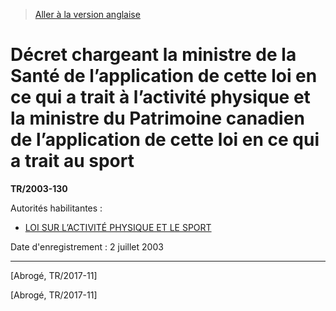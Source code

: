 > [Aller à la version anglaise](/en/Regulations/Statutory%20Instruments/2003/130.md)

# Décret chargeant la ministre de la Santé de l’application de cette loi en ce qui a trait à l’activité physique et la ministre du Patrimoine canadien de l’application de cette loi en ce qui a trait au sport

**TR/2003-130**

Autorités habilitantes : 
- [LOI SUR L’ACTIVITÉ PHYSIQUE ET LE SPORT](/fr/Lois/Lois%20du%20Canada/2003/ch.%202.md)

Date d'enregistrement : 2 juillet 2003

----------


[Abrogé, TR/2017-11]

[Abrogé, TR/2017-11]


